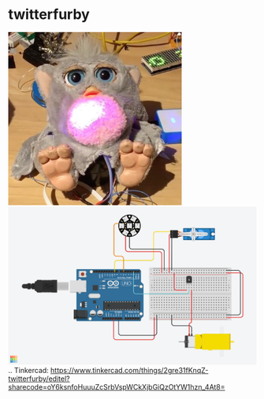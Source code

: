 # twitterfurby

<img src="https://github.com/larsgimse/twitterfurby/blob/master/pictures/twitterfurby.jpg"><br>
<img src="https://github.com/larsgimse/twitterfurby/blob/master/pictures/twitterfurby.png"><br>
..
Tinkercad: https://www.tinkercad.com/things/2gre31fKnqZ-twitterfurby/editel?sharecode=oY6ksnfoHuuuZcSrbVspWCkXjbGiQzOtYW1hzn_4At8=

